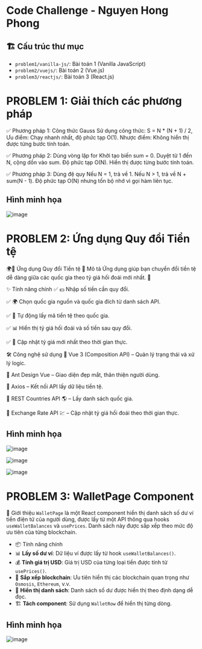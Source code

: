 # Code Challenge - Nguyen Hong Phong

## 🏗 Cấu trúc thư mục

- `problem1/vanilla-js/`: Bài toán 1 (Vanilla JavaScript)
- `problem2/vuejs/`: Bài toán 2 (Vue.js)
- `problem3/reactjs/`: Bài toán 3 (React.js)

# PROBLEM 1: Giải thích các phương pháp
✅ Phương pháp 1: Công thức Gauss
Sử dụng công thức:
S = N * (N + 1) / 2,
Ưu điểm: Chạy nhanh nhất, độ phức tạp O(1).
Nhược điểm: Không hiển thị được từng bước tính toán.

✅ Phương pháp 2: Dùng vòng lặp for
Khởi tạo biến sum = 0.
Duyệt từ 1 đến N, cộng dồn vào sum.
Độ phức tạp O(N).
Hiển thị được từng bước tính toán.

✅ Phương pháp 3: Dùng đệ quy
Nếu N = 1, trả về 1.
Nếu N > 1, trả về N + sum(N - 1).
Độ phức tạp O(N) nhưng tốn bộ nhớ vì gọi hàm liên tục.

## Hình minh họa

![image](https://github.com/user-attachments/assets/11deda1c-6aba-46a6-a0db-5b08be696565)


# PROBLEM 2: Ứng dụng Quy đổi Tiền tệ
🌍💱 Ứng dụng Quy đổi Tiền tệ
📖 Mô tả
Ứng dụng giúp bạn chuyển đổi tiền tệ dễ dàng giữa các quốc gia theo tỷ giá hối đoái mới nhất. 🚀

✨ Tính năng chính
✅ 💵 Nhập số tiền cần quy đổi.

✅ 🌍 Chọn quốc gia nguồn và quốc gia đích từ danh sách API.

✅ 🔄 Tự động lấy mã tiền tệ theo quốc gia.

✅ 📊 Hiển thị tỷ giá hối đoái và số tiền sau quy đổi.

✅ 📡 Cập nhật tỷ giá mới nhất theo thời gian thực.

🛠 Công nghệ sử dụng
🔹 Vue 3 (Composition API) – Quản lý trạng thái và xử lý logic.

🔹 Ant Design Vue – Giao diện đẹp mắt, thân thiện người dùng.

🔹 Axios – Kết nối API lấy dữ liệu tiền tệ.

🔹 REST Countries API 🌎 – Lấy danh sách quốc gia.

🔹 Exchange Rate API 💹 – Cập nhật tỷ giá hối đoái theo thời gian thực.

## Hình minh họa
![image](https://github.com/user-attachments/assets/9aa66c9e-22e4-46c4-b298-fada4125ada3)

![image](https://github.com/user-attachments/assets/a6889a65-8e13-4fc5-8bbf-f639075e540e)

![image](https://github.com/user-attachments/assets/d8efb19a-687e-4798-b938-23e68bca21d8)


# PROBLEM 3: WalletPage Component
 📌 Giới thiệu
`WalletPage` là một React component hiển thị danh sách số dư ví tiền điện tử của người dùng, được lấy từ một API thông qua hooks `useWalletBalances` và `usePrices`. Danh sách này được sắp xếp theo mức độ ưu tiên của từng blockchain.

- 📦 Tính năng chính
- 📊 **Lấy số dư ví**: Dữ liệu ví được lấy từ hook `useWalletBalances()`.
- 💰 **Tính giá trị USD**: Giá trị USD của từng loại tiền được tính từ `usePrices()`.
- 🔄 **Sắp xếp blockchain**: Ưu tiên hiển thị các blockchain quan trọng như `Osmosis`, `Ethereum`, v.v.
- 🎨 **Hiển thị danh sách**: Danh sách số dư được hiển thị theo định dạng dễ đọc.
- 🏗 **Tách component**: Sử dụng `WalletRow` để hiển thị từng dòng.

## Hình minh họa
![image](https://github.com/user-attachments/assets/4414a89b-65ef-4444-92fa-bde603a5210f)
